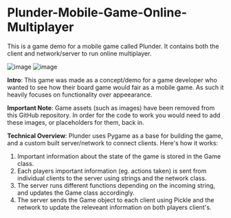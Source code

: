 # Plunder-Mobile-Game-Online-Multiplayer
This is a game demo for a mobile game called Plunder. It contains both the client and network/server to run online multiplayer.

![image](https://github.com/Josh-Mak/Plunder-Mobile-Game-Online-Multiplayer/assets/152421096/34ada16e-c978-4a10-a2e7-40706106929a)
![image](https://github.com/Josh-Mak/Plunder-Mobile-Game-Online-Multiplayer/assets/152421096/1912a941-6638-490d-9dac-050a21571b33)


**Intro**: This game was made as a concept/demo for a game developer who wanted to see how their board game would fair as a mobile game. As such it heavily focuses on functionality over appeearance.

**Important Note**: Game assets (such as images) have been removed from this GitHub repository. In order for the code to work you would need to add these images, or placeholders for them, back in.

**Technical Overview**: Plunder uses Pygame as a base for building the game, and a custom built server/network to connect clients. Here's how it works:
  1. Important information about the state of the game is stored in the Game class.
  2. Each players important information (eg. actions taken) is sent from individual clients to the server using strings and the network class. 
  3. The server runs different functions depending on the incoming string, and updates the Game class accordingly.
  4. The server sends the Game object to each client using Pickle and the network to update the releveant information on both players client's.
